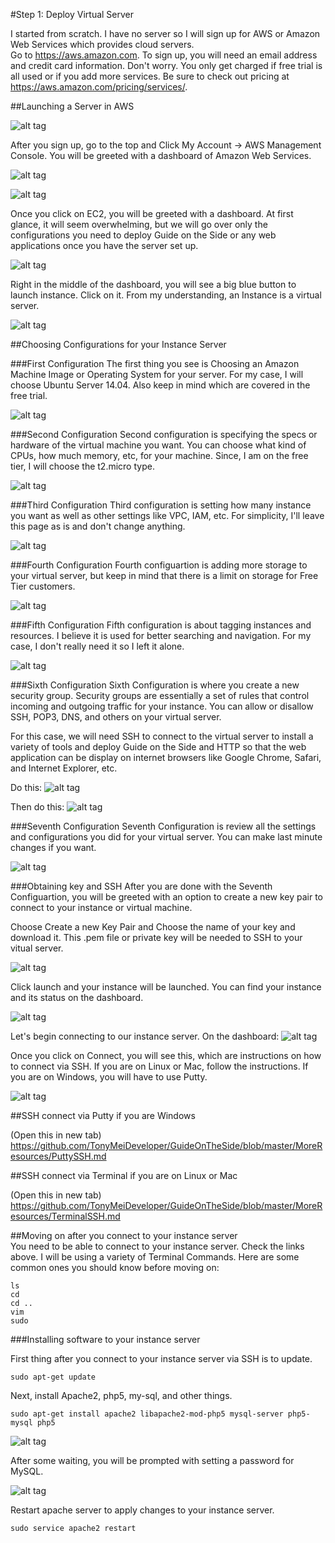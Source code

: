 #Step 1: Deploy Virtual Server


I started from scratch. I have no server so I will sign up for AWS or Amazon Web Services which provides cloud servers.  
Go to https://aws.amazon.com. To sign up, you will need an email address and credit card information. Don't worry. You only get charged if free trial is all used or if you add more services. Be sure to check out pricing at https://aws.amazon.com/pricing/services/. 


##Launching a Server in AWS


![alt tag](https://github.com/TonyMeiDeveloper/GuideOnTheSide/blob/master/GuidePictures/AWS.png)


After you sign up, go to the top and Click My Account -> AWS Management Console. You will be greeted with a dashboard of Amazon Web Services.


![alt tag](https://github.com/TonyMeiDeveloper/GuideOnTheSide/blob/master/GuidePictures/Dashboard1.png)


![alt tag](https://github.com/TonyMeiDeveloper/GuideOnTheSide/blob/master/GuidePictures/Dashboard2.png)


Once you click on EC2, you will be greeted with a dashboard. At first glance, it will seem overwhelming, but we will go over only the configurations you need to deploy Guide on the Side or any web applications once you have the server set up.    


![alt tag](https://github.com/TonyMeiDeveloper/GuideOnTheSide/blob/master/GuidePictures/CreateInstance1.png)   



Right in the middle of the dashboard, you will see a big blue button to launch instance. Click on it. From my understanding, an Instance is a virtual server. 


![alt tag](https://github.com/TonyMeiDeveloper/GuideOnTheSide/blob/master/GuidePictures/CreateInstance2.png)


##Choosing Configurations for your Instance Server

###First Configuration
The first thing you see is Choosing an Amazon Machine Image or Operating System for your server. For my case, I will choose Ubuntu Server 14.04. Also keep in mind which are covered in the free trial. 


![alt tag](https://github.com/TonyMeiDeveloper/GuideOnTheSide/blob/master/GuidePictures/config1.png)


###Second Configuration
Second configuration is specifying the specs or hardware of the virtual machine you want. You can choose what kind of CPUs, how much memory, etc, for your machine. Since, I am on the free tier, I will choose the t2.micro type.  


![alt tag](https://github.com/TonyMeiDeveloper/GuideOnTheSide/blob/master/GuidePictures/config2.png)


###Third Configuration
Third configuration is setting how many instance you want as well as other settings like VPC, IAM, etc. For simplicity, I'll leave this page as is and don't change anything.     


![alt tag](https://github.com/TonyMeiDeveloper/GuideOnTheSide/blob/master/GuidePictures/config3.png)


###Fourth Configuration 
Fourth configuartion is adding more storage to your virtual server, but keep in mind that there is a limit on storage for Free Tier customers. 


![alt tag](https://github.com/TonyMeiDeveloper/GuideOnTheSide/blob/master/GuidePictures/config4.png)


###Fifth Configuration
Fifth configuration is about tagging instances and resources. I believe it is used for better searching and navigation. For my case, I don't really need it so I left it alone. 


![alt tag](https://github.com/TonyMeiDeveloper/GuideOnTheSide/blob/master/GuidePictures/config5.png)


###Sixth Configuration
Sixth Configuration is where you create a new security group. Security groups are essentially a set of rules that control incoming and outgoing traffic for your instance. You can allow or disallow SSH, POP3, DNS, and others on your virtual server.      

For this case, we will need SSH to connect to the virtual server to install a variety of tools and deploy Guide on the Side and HTTP so that the web application can be display on internet browsers like Google Chrome, Safari, and Internet Explorer, etc. 

Do this: 
![alt tag](https://github.com/TonyMeiDeveloper/GuideOnTheSide/blob/master/GuidePictures/config6.png)


Then do this: 
![alt tag](https://github.com/TonyMeiDeveloper/GuideOnTheSide/blob/master/GuidePictures/config6.5.png)


###Seventh Configuration
Seventh Configuration is review all the settings and configurations you did for your virtual server. You can make last minute changes if you want.


![alt tag](https://github.com/TonyMeiDeveloper/GuideOnTheSide/blob/master/GuidePictures/config7.png)


###Obtaining key and SSH
After you are done with the Seventh Configuartion, you will be greeted with an option to create a new key pair to connect to your instance or virtual machine. 

Choose Create a new Key Pair and Choose the name of your key and download it. This .pem file or private key will be needed to SSH to your vitual server.  

![alt tag](https://github.com/TonyMeiDeveloper/GuideOnTheSide/blob/master/GuidePictures/config7.5.png)


Click launch and your instance will be launched. You can find your instance and its status on the dashboard. 


![alt tag](https://github.com/TonyMeiDeveloper/GuideOnTheSide/blob/master/GuidePictures/instancedashboard.png)


Let's begin connecting to our instance server. On the dashboard:
![alt tag](https://github.com/TonyMeiDeveloper/GuideOnTheSide/blob/master/GuidePictures/instancedashboard2.png)


Once you click on Connect, you will see this, which are instructions on how to connect via SSH. If you are on Linux or Mac, follow the instructions. If you are on Windows, you will have to use Putty. 


![alt tag](https://github.com/TonyMeiDeveloper/GuideOnTheSide/blob/master/GuidePictures/connect.png)

##SSH connect via Putty if you are Windows 

(Open this in new tab)    
https://github.com/TonyMeiDeveloper/GuideOnTheSide/blob/master/MoreResources/PuttySSH.md

##SSH connect via Terminal if you are on Linux or Mac

(Open this in new tab)      
https://github.com/TonyMeiDeveloper/GuideOnTheSide/blob/master/MoreResources/TerminalSSH.md

##Moving on after you connect to your instance server      
You need to be able to connect to your instance server. Check the links above. 
I will be using a variety of Terminal Commands. Here are some common ones you should know before moving on:

```
ls
cd 
cd ..
vim
sudo
```


###Installing software to your instance server

First thing after you connect to your instance server via SSH is to update. 

```
sudo apt-get update
```

Next, install Apache2, php5, my-sql, and other things. 

```
sudo apt-get install apache2 libapache2-mod-php5 mysql-server php5-mysql php5
```


![alt tag](https://github.com/TonyMeiDeveloper/GuideOnTheSide/blob/master/GuidePictures/install1.png)


After some waiting, you will be prompted with setting a password for MySQL. 


![alt tag](https://github.com/TonyMeiDeveloper/GuideOnTheSide/blob/master/GuidePictures/install2.png)


Restart apache server to apply changes to your instance server. 

```
sudo service apache2 restart
```






